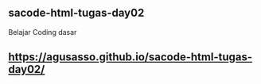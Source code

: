 ## sacode-html-tugas-day02
Belajar Coding dasar
## https://agusasso.github.io/sacode-html-tugas-day02/
